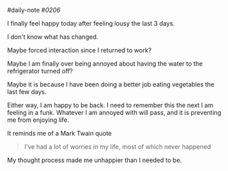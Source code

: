 #daily-note
#_0206_ 

I finally feel happy today after feeling lousy the last 3 days.

I don't know what has changed.

Maybe forced interaction since I returned to work?

Maybe I am finally over being annoyed about having the water to the refrigerator turned off?

Maybe it is because I have been doing a better job eating vegetables the last few days.

Either way, I am happy to be back. I need to remember this the next I am feeling in a funk. Whatever I am annoyed with will pass, and it is preventing me from enjoying life.

It reminds me of a Mark Twain quote

> I've had a lot of worries in my life, most of which never happened

My thought process made me unhappier than I needed to be.